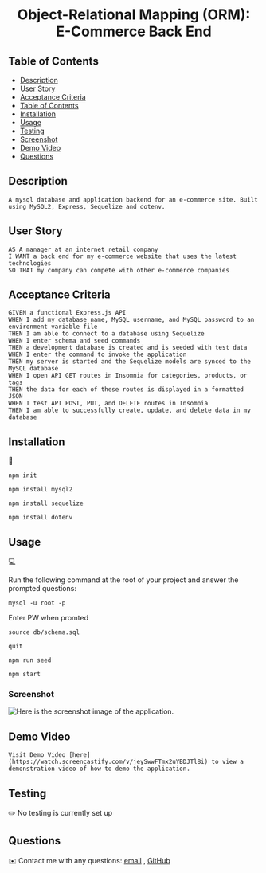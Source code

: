 <h1 align="center">Object-Relational Mapping (ORM): E-Commerce Back End </h1>

## Table of Contents
- [Description](#description)
- [User Story](#user-story)
- [Acceptance Criteria](#acceptance-criteria)
- [Table of Contents](#table-of-contents)
- [Installation](#installation)
- [Usage](#usage)
- [Testing](#testing)
- [Screenshot](#screenshot)
- [Demo Video](#demo-Video)
- [Questions](#questions)
  

## Description
```
A mysql database and application backend for an e-commerce site. Built using MySQL2, Express, Sequelize and dotenv.
```

## User Story

```
AS A manager at an internet retail company
I WANT a back end for my e-commerce website that uses the latest technologies
SO THAT my company can compete with other e-commerce companies
```
  
## Acceptance Criteria
  
``` 
GIVEN a functional Express.js API
WHEN I add my database name, MySQL username, and MySQL password to an environment variable file
THEN I am able to connect to a database using Sequelize
WHEN I enter schema and seed commands
THEN a development database is created and is seeded with test data
WHEN I enter the command to invoke the application
THEN my server is started and the Sequelize models are synced to the MySQL database
WHEN I open API GET routes in Insomnia for categories, products, or tags
THEN the data for each of these routes is displayed in a formatted JSON
WHEN I test API POST, PUT, and DELETE routes in Insomnia
THEN I am able to successfully create, update, and delete data in my database
```
  
## Installation
💾   
  
`npm init`

`npm install mysql2`

`npm install sequelize`

`npm install dotenv`
  
## Usage
💻   
  
Run the following command at the root of your project and answer the prompted questions:

`mysql -u root -p`

Enter PW when promted

`source db/schema.sql`

`quit`

`npm run seed`
  
`npm start`

### Screenshot
![Here is the screenshot image of the application.](https://github.com/WillLuciano/netcommbackend/blob/images/snapshot.PNG?raw=true)
   
## Demo Video 
```
Visit Demo Video [here](https://watch.screencastify.com/v/jeySwwFTmx2uYBDJTl8i) to view a demonstration video of how to demo the application.
```
## Testing
✏️
No testing is currently set up

## Questions
✉️ Contact me with any questions: [email](mailto:williamluciano47@gmail.com) , [GitHub](https://github.com/willluciano)<br />